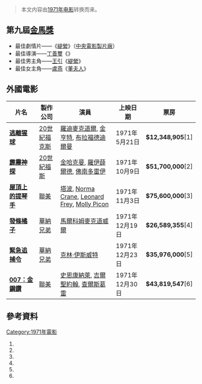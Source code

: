 > 本文内容由[1971年电影](https://zh.wikipedia.org/wiki/1971年电影)转换而来。


## 第九屆[金馬獎](../Page/金馬獎.md "wikilink")

  - 最佳劇情片——《[緹縈](https://zh.wikipedia.org/wiki/緹縈 "wikilink")》（[中央電影製片廠](https://zh.wikipedia.org/wiki/中央電影製片廠 "wikilink")）
  - 最佳導演——[丁善璽](../Page/丁善璽.md "wikilink")《》
  - 最佳男主角——[王引](../Page/王引.md "wikilink")《[緹縈](https://zh.wikipedia.org/wiki/緹縈 "wikilink")》
  - 最佳女主角——[盧燕](https://zh.wikipedia.org/wiki/盧燕 "wikilink")《[董夫人](../Page/董夫人.md "wikilink")》

## 外國電影

| 片名                                                          | 製作公司                                                        | 演員                                                                                                                                                                                                                                                                 | 上映日期        | 票房                   |
| ----------------------------------------------------------- | ----------------------------------------------------------- | ------------------------------------------------------------------------------------------------------------------------------------------------------------------------------------------------------------------------------------------------------------------ | ----------- | -------------------- |
| **[逃離猩球](https://zh.wikipedia.org/wiki/逃離猩球 "wikilink")**   | [20世紀福克斯](https://zh.wikipedia.org/wiki/20世紀福克斯 "wikilink") | [羅迪麥克道爾](https://zh.wikipedia.org/wiki/羅迪·麥克道爾 "wikilink"), [金亨特](https://zh.wikipedia.org/wiki/金·亨特 "wikilink"), [布拉福德迪爾曼](https://zh.wikipedia.org/wiki/布拉福德·迪爾曼 "wikilink")                                                                                     | 1971年5月21日  | **$12,348,905**\[1\] |
| **[霹靂神探](../Page/霹靂神探.md "wikilink")**                      | [20世紀福斯](https://zh.wikipedia.org/wiki/20世紀福斯 "wikilink")   | [金哈克曼](../Page/金·哈克曼.md "wikilink"), [羅伊薛爾德](https://zh.wikipedia.org/wiki/羅伊·謝德 "wikilink"), [佛南多雷伊](https://zh.wikipedia.org/wiki/佛南多·雷伊 "wikilink")                                                                                                             | 1971年10月9日  | **$51,700,000**\[2\] |
| **[屋頂上的提琴手](../Page/屋頂上的提琴手.md "wikilink")**                | [聯美](../Page/聯美.md "wikilink")                              | [塔波](https://zh.wikipedia.org/wiki/塔波 "wikilink"), [Norma Crane](https://zh.wikipedia.org/wiki/Norma_Crane "wikilink"), [Leonard Frey](https://zh.wikipedia.org/wiki/Leonard_Frey "wikilink"), [Molly Picon](https://zh.wikipedia.org/wiki/Molly_Picon "wikilink") | 1971年11月3日  | **$75,600,000**\[3\] |
| **[發條橘子](../Page/發條橘子_\(電影\).md "wikilink")**               | [華納兄弟](https://zh.wikipedia.org/wiki/華納兄弟 "wikilink")       | [馬爾科姆麥克道威爾](https://zh.wikipedia.org/wiki/馬爾科姆·麥克道威爾 "wikilink")                                                                                                                                                                                                   | 1971年12月19日 | **$26,589,355**\[4\] |
| **[緊急追捕令](../Page/緊急追捕令.md "wikilink")**                    | [華納兄弟](https://zh.wikipedia.org/wiki/華納兄弟 "wikilink")       | [克林·伊斯威特](../Page/克林·伊斯威特.md "wikilink")                                                                                                                                                                                                                           | 1971年12月23日 | **$35,976,000**\[5\] |
| **[007：金鋼鑽](https://zh.wikipedia.org/wiki/金鋼鑽 "wikilink")** | [聯美](../Page/聯美.md "wikilink")                              | [史恩康納萊](https://zh.wikipedia.org/wiki/史恩·康納萊 "wikilink"), [吉爾聖約翰](http://en.wikipedia.org/wiki/Jill_St._John), [查爾斯葛雷](https://zh.wikipedia.org/wiki/查爾斯·葛雷 "wikilink")                                                                                            | 1971年12月30日 | **$43,819,547**\[6\] |

## 參考資料

[Category:1971年電影](https://zh.wikipedia.org/wiki/Category:1971年電影 "wikilink")

1.
2.
3.
4.
5.
6.